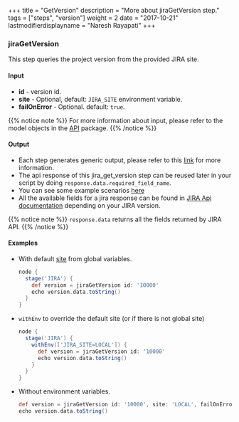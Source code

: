 +++
title = "GetVersion"
description = "More about jiraGetVersion step."
tags = ["steps", "version"]
weight = 2
date = "2017-10-21"
lastmodifierdisplayname = "Naresh Rayapati"
+++

### jiraGetVersion

This step queries the project version from the provided JIRA site.

#### Input

* **id** - version id.
* **site** - Optional, default: `JIRA_SITE` environment variable.
* **failOnError** - Optional. default: `true`.

{{% notice note %}}
For more information about input, please refer to the model objects in the [API](https://github.com/jenkinsci/jira-steps-plugin/tree/master/src/main/java/org/thoughtslive/jenkins/plugins/jira/api) package.
{{% /notice %}}

#### Output

* Each step generates generic output, please refer to this [link](config.html#common-response--error-handling) for more information.
* The api response of this jira_get_version step can be reused later in your script by doing `response.data.required_field_name`.
* You can see some example scenarios [here](https://jenkinsci.github.io/jira-steps-plugin/common_usages.html)
* All the available fields for a jira response can be found in [JIRA Api documentation](https://docs.atlassian.com/jira/REST/) depending on your JIRA version.

{{% notice note %}}
`response.data` returns all the fields returned by JIRA API.
{{% /notice %}}

#### Examples

* With default [site](config#environment-variables) from global variables.

    ```groovy
    node {
      stage('JIRA') {
        def version = jiraGetVersion id: '10000'
        echo version.data.toString()
      }
    }
    ```
* `withEnv` to override the default site (or if there is not global site)

    ```groovy
    node {
      stage('JIRA') {
        withEnv(['JIRA_SITE=LOCAL']) {
          def version = jiraGetVersion id: '10000'
          echo version.data.toString()
        }
      }
    }
    ```
* Without environment variables.

    ```groovy
    def version = jiraGetVersion id: '10000', site: 'LOCAL', failOnError: false
    echo version.data.toString()
    ```
